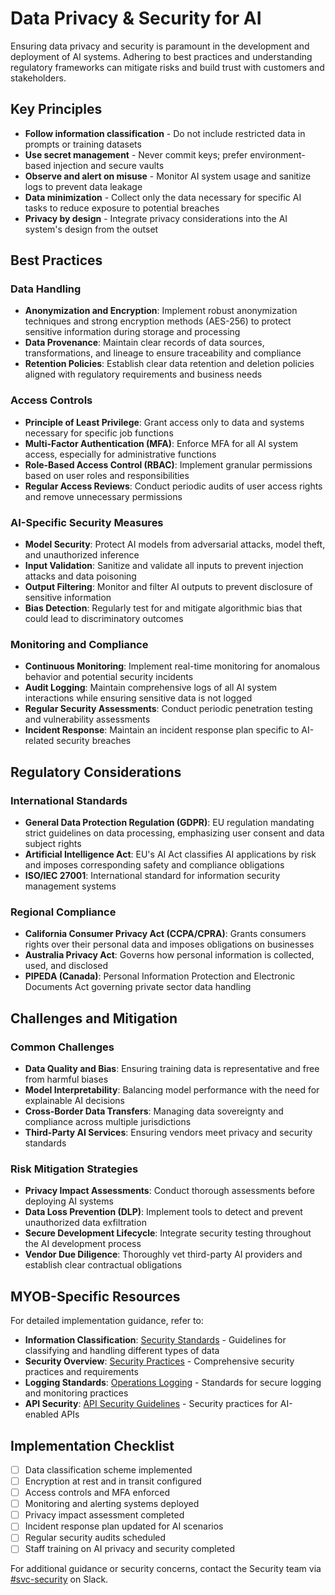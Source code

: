 # Data Privacy & Security for AI

Ensuring data privacy and security is paramount in the development and deployment of AI systems. Adhering to best practices and understanding regulatory frameworks can mitigate risks and build trust with customers and stakeholders.

## Key Principles

- **Follow information classification** - Do not include restricted data in prompts or training datasets
- **Use secret management** - Never commit keys; prefer environment-based injection and secure vaults
- **Observe and alert on misuse** - Monitor AI system usage and sanitize logs to prevent data leakage
- **Data minimization** - Collect only the data necessary for specific AI tasks to reduce exposure to potential breaches
- **Privacy by design** - Integrate privacy considerations into the AI system's design from the outset

## Best Practices

### Data Handling
- **Anonymization and Encryption**: Implement robust anonymization techniques and strong encryption methods (AES-256) to protect sensitive information during storage and processing
- **Data Provenance**: Maintain clear records of data sources, transformations, and lineage to ensure traceability and compliance
- **Retention Policies**: Establish clear data retention and deletion policies aligned with regulatory requirements and business needs

### Access Controls
- **Principle of Least Privilege**: Grant access only to data and systems necessary for specific job functions
- **Multi-Factor Authentication (MFA)**: Enforce MFA for all AI system access, especially for administrative functions
- **Role-Based Access Control (RBAC)**: Implement granular permissions based on user roles and responsibilities
- **Regular Access Reviews**: Conduct periodic audits of user access rights and remove unnecessary permissions

### AI-Specific Security Measures
- **Model Security**: Protect AI models from adversarial attacks, model theft, and unauthorized inference
- **Input Validation**: Sanitize and validate all inputs to prevent injection attacks and data poisoning
- **Output Filtering**: Monitor and filter AI outputs to prevent disclosure of sensitive information
- **Bias Detection**: Regularly test for and mitigate algorithmic bias that could lead to discriminatory outcomes

### Monitoring and Compliance
- **Continuous Monitoring**: Implement real-time monitoring for anomalous behavior and potential security incidents
- **Audit Logging**: Maintain comprehensive logs of all AI system interactions while ensuring sensitive data is not logged
- **Regular Security Assessments**: Conduct periodic penetration testing and vulnerability assessments
- **Incident Response**: Maintain an incident response plan specific to AI-related security breaches

## Regulatory Considerations

### International Standards
- **General Data Protection Regulation (GDPR)**: EU regulation mandating strict guidelines on data processing, emphasizing user consent and data subject rights
- **Artificial Intelligence Act**: EU's AI Act classifies AI applications by risk and imposes corresponding safety and compliance obligations
- **ISO/IEC 27001**: International standard for information security management systems

### Regional Compliance
- **California Consumer Privacy Act (CCPA/CPRA)**: Grants consumers rights over their personal data and imposes obligations on businesses
- **Australia Privacy Act**: Governs how personal information is collected, used, and disclosed
- **PIPEDA (Canada)**: Personal Information Protection and Electronic Documents Act governing private sector data handling

## Challenges and Mitigation

### Common Challenges
- **Data Quality and Bias**: Ensuring training data is representative and free from harmful biases
- **Model Interpretability**: Balancing model performance with the need for explainable AI decisions
- **Cross-Border Data Transfers**: Managing data sovereignty and compliance across multiple jurisdictions
- **Third-Party AI Services**: Ensuring vendors meet privacy and security standards

### Risk Mitigation Strategies
- **Privacy Impact Assessments**: Conduct thorough assessments before deploying AI systems
- **Data Loss Prevention (DLP)**: Implement tools to detect and prevent unauthorized data exfiltration
- **Secure Development Lifecycle**: Integrate security testing throughout the AI development process
- **Vendor Due Diligence**: Thoroughly vet third-party AI providers and establish clear contractual obligations

## MYOB-Specific Resources

For detailed implementation guidance, refer to:

- **Information Classification**: [Security Standards](../standards/security.md) - Guidelines for classifying and handling different types of data
- **Security Overview**: [Security Practices](../responsible-practices/security.md) - Comprehensive security practices and requirements
- **Logging Standards**: [Operations Logging](../operations/logging.md) - Standards for secure logging and monitoring practices
- **API Security**: [API Security Guidelines](../apis/api-security/README.md) - Security practices for AI-enabled APIs

## Implementation Checklist

- [ ] Data classification scheme implemented
- [ ] Encryption at rest and in transit configured
- [ ] Access controls and MFA enforced
- [ ] Monitoring and alerting systems deployed
- [ ] Privacy impact assessment completed
- [ ] Incident response plan updated for AI scenarios
- [ ] Regular security audits scheduled
- [ ] Staff training on AI privacy and security completed

For additional guidance or security concerns, contact the Security team via [#svc-security](https://myob.slack.com/messages/CANT8SKFY) on Slack.